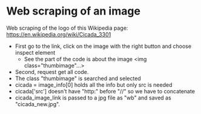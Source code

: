 # Web scraping of an image

Web scraping of the logo of this Wikipedia page: https://en.wikipedia.org/wiki/Cicada_3301
- First go to the link, click on the image with the right button and choose inspect element
  - See the part of the code is about the image <img class="thumbimage"...>
- Second, request get all code.
- The class "thumbimage" is searched and selected
- cicada = image_info[0] holds all the info but only src is needed
- cicada['src'] doesn't have "http:" before "//" so we have to concatenate
- cicada_image_link is passed to a jpg file as "wb" and saved as "cicada_new.jpg".
